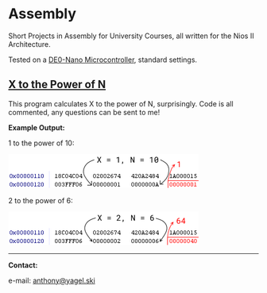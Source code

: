 # Assembly
Short Projects in Assembly for University Courses, all written for the Nios II Architecture.

Tested on a [DE0-Nano Microcontroller](https://www.terasic.com.tw/cgi-bin/page/archive.pl?Language=English&No=593), standard settings.

## [X to the Power of N](https://github.com/asyagelski/Assembly/tree/master/1_XpowN)

This program calculates X to the power of N, surprisingly. Code is all commented, any questions can be sent to me!

**Example Output:**

1 to the power of 10:

![alt text](https://github.com/asyagelski/Assembly/blob/master/1_XpowN/1to10.png)

2 to the power of 6:

![alt text](https://github.com/asyagelski/Assembly/blob/master/1_XpowN/2to6.png)

---

**Contact:**

e-mail: anthony@yagel.ski
